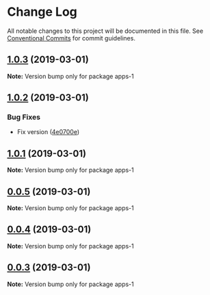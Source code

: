 # Change Log

All notable changes to this project will be documented in this file.
See [Conventional Commits](https://conventionalcommits.org) for commit guidelines.

## [1.0.3](https://github.com/takakobem/lerna-test/compare/apps-1@1.0.2...apps-1@1.0.3) (2019-03-01)

**Note:** Version bump only for package apps-1





## [1.0.2](https://github.com/takakobem/lerna-test/compare/apps-1@1.0.1...apps-1@1.0.2) (2019-03-01)


### Bug Fixes

* Fix version ([4e0700e](https://github.com/takakobem/lerna-test/commit/4e0700e))





## [1.0.1](https://github.com/takakobem/lerna-test/compare/apps-1@0.0.5...apps-1@1.0.1) (2019-03-01)

**Note:** Version bump only for package apps-1





## [0.0.5](https://github.com/takakobem/lerna-test/compare/apps-1@0.0.4...apps-1@0.0.5) (2019-03-01)

**Note:** Version bump only for package apps-1





## [0.0.4](https://github.com/takakobem/lerna-test/compare/apps-1@0.0.3...apps-1@0.0.4) (2019-03-01)

**Note:** Version bump only for package apps-1





## [0.0.3](https://github.com/takakobem/lerna-test/compare/apps-1@0.0.2...apps-1@0.0.3) (2019-03-01)

**Note:** Version bump only for package apps-1
